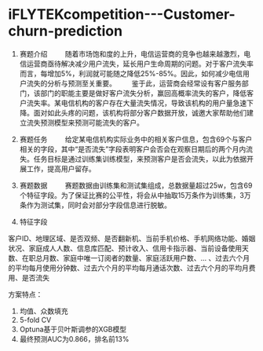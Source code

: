 # iFLYTEKcompetition---Customer-churn-prediction
1. 赛题介绍
  
  随着市场饱和度的上升，电信运营商的竞争也越来越激烈，电信运营商亟待解决减少用户流失，延长用户生命周期的问题。对于客户流失率而言，每增加5%，利润就可能随之降低25%-85%。因此，如何减少电信用户流失的分析与预测至关重要。
  鉴于此，运营商会经常设有客户服务部门，该部门的职能主要是做好客户流失分析，赢回高概率流失的客户，降低客户流失率。某电信机构的客户存在大量流失情况，导致该机构的用户量急速下降。面对如此头疼的问题，该机构将部分客户数据开放，诚邀大家帮助他们建立流失预测模型来预测可能流失的客户。

2. 赛题任务
  
  给定某电信机构实际业务中的相关客户信息，包含69个与客户相关的字段，其中“是否流失”字段表明客户会否会在观察日期后的两个月内流失。任务目标是通过训练集训练模型，来预测客户是否会流失，以此为依据开展工作，提高用户留存。

3. 赛题数据
  
  赛题数据由训练集和测试集组成，总数据量超过25w，包含69个特征字段。为了保证比赛的公平性，将会从中抽取15万条作为训练集，3万条作为测试集，同时会对部分字段信息进行脱敏。

4. 特征字段
  
  客户ID、地理区域、是否双频、是否翻新机、当前手机价格、手机网络功能、婚姻状况、家庭成人人数、信息库匹配、预计收入、信用卡指示器、当前设备使用天数、在职总月数、家庭中唯一订阅者的数量、家庭活跃用户数、… 、过去六个月的平均每月使用分钟数、过去六个月的平均每月通话次数、过去六个月的平均月费用、是否流失

方案特点：
1. 均值、众数填充
2. 5-fold CV
3. Optuna基于贝叶斯调参的XGB模型
4. 最终预测AUC为0.866，排名前13%
